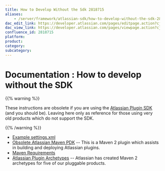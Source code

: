 ```yaml
---
title: How to Develop Without the Sdk 2818715
aliases:
    - /server/framework/atlassian-sdk/how-to-develop-without-the-sdk-2818715.html
dac_edit_link: https://developer.atlassian.com/pages/editpage.action?cjm=wozere&pageId=2818715
dac_view_link: https://developer.atlassian.com/pages/viewpage.action?cjm=wozere&pageId=2818715
confluence_id: 2818715
platform:
product:
category:
subcategory:
---
```

# Documentation : How to develop without the SDK

{{% warning %}}

These instructions are obsolete if you are using the <a href="/pages/createpage.action?spaceKey=DOCS&amp;title=Developing+your+Plugin+using+the+Atlassian+Plugin+SDK&amp;linkCreation=true&amp;fromPageId=2818715" class="createlink">Atlassian Plugin SDK</a> (and you should be). Leaving here only as reference for those using very old products which do not support the SDK.

{{% /warning %}}

-   [Example settings.xml](/server/framework/atlassian-sdk/example-settings.xml-2818713.html)
-   [Obsolete Atlassian Maven PDK](/server/framework/atlassian-sdk/obsolete-atlassian-maven-pdk-2818711.html) -- This is a Maven 2 plugin which assists in building and deploying Atlassian plugins.
-   [Maven Requirements](/server/framework/atlassian-sdk/maven-requirements-2818714.html)
-   [Atlassian Plugin Archetypes](/server/framework/atlassian-sdk/atlassian-plugin-archetypes-2818678.html) -- Atlassian has created Maven 2 archetypes for five of our pluggable products.

























